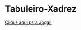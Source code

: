 # Tabuleiro-Xadrez

<a href="https://climacobnu.github.io/Xadrez/"  rel="nofollow" target="_blank">Clique aqui para Jogar!</a>  
